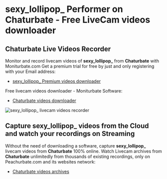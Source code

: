 # sexy_lollipop_ Performer on Chaturbate - Free LiveCam videos downloader

## Chaturbate Live Videos Recorder

Monitor and record livecam videos of **sexy_lollipop_** from **Chaturbate** with Moniturbate.com
Get a premium trial for free by just and only registering with your Email address:
* [sexy_lollipop_ Premium videos downloader](https://moniturbate.com/request-demo-licence-key.html)

Free livecam videos downloader - Moniturbate Software:
* [Chaturbate videos downloader](https://moniturbate.com/moniturbate-download-software.html)

![sexy_lollipop_ livecam videos recorder](https://peachurnet.com/templates/moniturbate-software.png)


## Capture sexy_lollipop_ videos from the Cloud and watch your recordings on Streaming

Without the need of downloading a software, capture **sexy_lollipop_** livecam videos from **Chaturbate** 100% online.
Watch Livecam archives from **Chaturbate** unlimitedly from thousands of existing recordings, only on Peachurbate.com and its websites network:
* [Chaturbate videos archives](https://peachurnet.com/)